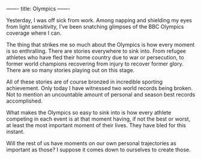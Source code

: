 ——-
title: Olympics
——-

Yesterday, I was off sick from work. Among napping and shielding my eyes from light sensitivity, I’ve been snatching glimpses of the BBC Olympics coverage where I can.

The thing that strikes me so much about the Olympics is how every moment is so enthralling. There are stories everywhere to sink into. From refugee athletes who have fled their home country due to war or persecution, to former world champions recovering from injury to recover former glory. There are so many stories playing out on this stage. 

All of these stories are of course bronzed in incredible sporting achievement. Only today I have witnessed two world records being broken. Not to mention an uncountable amount of personal and season best records accomplished.

What makes the Olympics so easy to sink into is how every athlete competing in each event is at that moment having, if not the best or worst, at least the most important moment of their lives. They have bled for this instant.

Will the rest of us have moments on our own personal trajectories as important as those? I suppose it comes down to ourselves to create those.